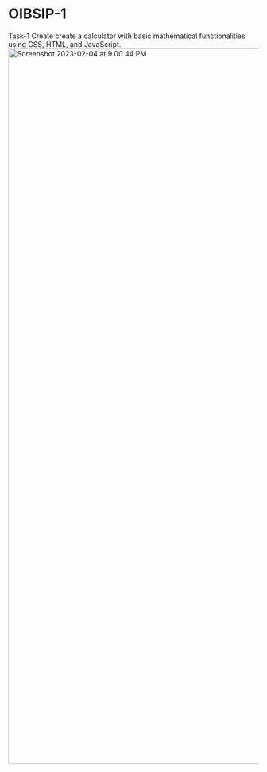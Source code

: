 # OIBSIP-1
Task-1 Create create a calculator with basic mathematical functionalities using CSS, HTML, and JavaScript.
<img width="1440" alt="Screenshot 2023-02-04 at 9 00 44 PM" src="https://user-images.githubusercontent.com/101616957/216775798-f6b77aad-f234-45c0-ae2d-a6c0204eb5f5.png">
